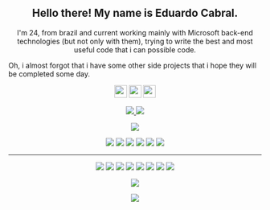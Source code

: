 <h2 align="center">Hello there! My name is Eduardo Cabral.</h2>
<p align="center">
  I'm 24, from brazil and current working mainly with Microsoft back-end technologies (but not only with them), trying to write the best and most useful code that i can possible code.

Oh, i almost forgot that i have some other side projects that i hope they will be completed some day.
</p>

<p align="center"><a href="https://twitter.com/eduardobcabral"><img src="https://img.shields.io/badge/twitter-%231DA1F2.svg?&style=for-the-badge&logo=twitter&logoColor=white" height=25></a> <a href="https://www.linkedin.com/in/eduardosbcabral/"><img src="https://img.shields.io/badge/linkedin-%230077B5.svg?&style=for-the-badge&logo=linkedin&logoColor=white" height=25></a> <a href="mailto:eduardosbcabral@gmail.com"><img src="https://img.shields.io/badge/gmail-%23EA4335.svg?&style=for-the-badge&logo=gmail&logoColor=white" height=25></a> 
</p>

<p align=center>
  <a href="https://github.com/eduardosbcabral">
    <img src="https://badges.pufler.dev/visits/eduardosbcabral/eduardosbcabral?style=flat-square&color=black&logo=github">
  </a>
  <a href="https://github.com/eduardosbcabral?tab=repositories">
    <img src="https://badges.pufler.dev/repos/eduardosbcabral?style=flat-square&color=black&logo=github">
  </a>
</p>
<p align="center">
<a href="https://github.com/eduardosbcabral"><img src="https://img.shields.io/github/followers/eduardosbcabral?style=social"></a>
</p>
<p align="center">
<img src="https://img.shields.io/badge/Web Development-brown"> <img src="https://img.shields.io/badge/Software Architecture-green"> <img src="https://img.shields.io/badge/Performance-red"> <img src="https://img.shields.io/badge/Self Learning-magenta"> <img src="https://img.shields.io/badge/A little bit of frontend-yellow"> <img src="https://img.shields.io/badge/Backend-blue"> 
</p>
<hr>
<p align="center">
<img src="https://img.shields.io/badge/.NET%20-%234D2ACC.svg?&style=for-the-badge&logo=.NET&logoColor=white" /> <img src="https://img.shields.io/badge/Javascript%20-%23d9c104.svg?&style=for-the-badge&logo=Javascript&logoColor=white"/> <img src="https://img.shields.io/badge/typescript%20-%23323330.svg?&style=for-the-badge&logo=typescript&logoColor=%23F7DF1E"/> <img src="https://img.shields.io/badge/MongoDB%20-%2310A94F.svg?&style=for-the-badge&logo=MongoDB&logoColor=white"/> <img src="https://img.shields.io/badge/RabbitMQ%20-%23FF6600.svg?&style=for-the-badge&logo=RabbitMQ&logoColor=white"/> <img src="https://img.shields.io/badge/Rust%20-%23885E40.svg?&style=for-the-badge&logo=rust&logoColor=white"/> <img src="https://img.shields.io/badge/git%20-%23F05033.svg?&style=for-the-badge&logo=git&logoColor=white"/> <img src="https://img.shields.io/badge/github%20-%23121011.svg?&style=for-the-badge&logo=github&logoColor=white"/>
</p>

<p align=center>  
  <img align=center src="https://github-readme-stats.vercel.app/api?username=eduardosbcabral&show_icons=true&theme=radical">
</p>


<p align=center>  
  <img align=center src="https://github-readme-stats.vercel.app/api/top-langs/?username=eduardosbcabral&hide=html,css&theme=radical">
</p>
